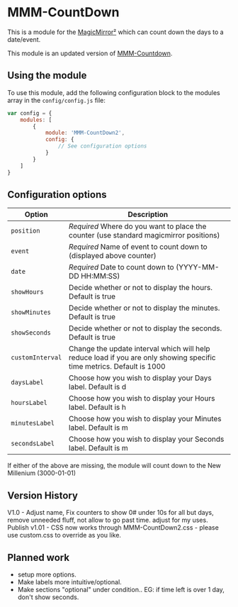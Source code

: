 # MMM-CountDown
This is a module for the [MagicMirror²](https://github.com/MichMich/MagicMirror/) which can count down the days to a date/event.

This module is an updated version of [MMM-Countdown](https://github.com/boazarad/MMM-CountDown). 

## Using the module

To use this module, add the following configuration block to the modules array in the `config/config.js` file:

```js
var config = {
    modules: [
        {
            module: 'MMM-CountDown2',
            config: {
                // See configuration options
            }
        }
    ]
}
```

## Configuration options

| Option           | Description                                                                                                           |
| ---------------- | --------------------------------------------------------------------------------------------------------------------- |
| `position`       | *Required* Where do you want to place the counter (use standard magicmirror positions)                                |
| `event`          | *Required* Name of event to count down to (displayed above counter)                                                   |
| `date`           | *Required* Date to count down to (YYYY-MM-DD HH:MM:SS)                                                                |
| `showHours`      | Decide whether or not to display the hours. Default is true                                                           |
| `showMinutes`    | Decide whether or not to display the minutes. Default is true                                                         |
| `showSeconds`    | Decide whether or not to display the seconds. Default is true                                                         |
| `customInterval` | Change the update interval which will help reduce load if you are only showing specific time metrics. Default is 1000 |
| `daysLabel`      | Choose how you wish to display your Days label. Default is d                                                          |
| `hoursLabel`     | Choose how you wish to display your Hours label. Default is h                                                         |
| `minutesLabel`   | Choose how you wish to display your Minutes label. Default is m                                                       |
| `secondsLabel`   | Choose how you wish to display your Seconds label. Default is m                                                       |

If either of the above are missing, the module will count down to the New Millenium (3000-01-01)

## Version History

V1.0 - Adjust name, Fix counters to show 0# under 10s for all but days, remove unneeded fluff, not allow to go past time. adjust for my uses. Publish
v1.01 - CSS now works through MMM-CountDown2.css - please use custom.css to override as you like.

## Planned work

* setup more options. 
* Make labels more intuitive/optional. 
* Make sections "optional" under condition.. EG: if time left is over 1 day, don't show seconds.
